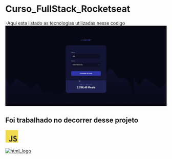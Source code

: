 # Curso_FullStack_Rocketseat

-Aqui esta listado as tecnologias utilizadas nesse codigo
![alt text](./img/Convertido.png)
<h2>Foi trabalhado no decorrer desse projeto</h2>
<!--JavaScript-->
<p align="left">
<a href="https://developer.mozilla.org/en-US/docs/Web/JavaScript"> <img src="https://raw.githubusercontent.com/devicons/devicon/master/icons/javascript/javascript-original.svg" alt="javascript_logo" width="40" height="40"/> </a>

  <!--ExchangeRateAPI-->
<p align="left">
<a href="https://www.exchangerate-api.com/">  <img src="https://www.exchangerate-api.com/img/hr-logo-2022-ldpi-rc.png" alt="html_logo" width="40" height="40"/>  </a>

